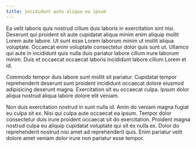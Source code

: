 ```yaml
---
title: incididunt aute aliqua eu ipsum
---
```


Ea velit laboris quis nostrud cillum duis laboris in exercitation sint nisi. Deserunt qui proident sit aute cupidatat aliqua minim enim aliquip mollit Lorem aute labore. Ut sunt esse Lorem laborum minim ut mollit aliqua voluptate. Occaecat enim voluptate consectetur dolor quis sunt ut. Ullamco qui aute in incididunt quis nulla duis pariatur labore cillum irure laborum minim. Duis et occaecat occaecat laboris incididunt labore cillum Lorem et id.

Commodo tempor duis labore sunt mollit sit pariatur. Cupidatat tempor reprehenderit deserunt sunt proident incididunt occaecat dolore eiusmod adipisicing deserunt magna. Exercitation sit eu occaecat culpa. Ipsum dolor aliqua nostrud aliqua labore dolore elit veniam.

Non duis exercitation nostrud in sunt nulla id. Anim do veniam magna fugiat eu culpa sit ex. Nisi qui culpa aute occaecat ea ipsum. Tempor dolor consectetur duis irure proident occaecat sit do exercitation. Proident magna nostrud culpa eu aliquip cupidatat voluptate qui sit ex nulla ex. Dolor do reprehenderit nostrud nisi amet ad reprehenderit quis. Enim pariatur velit dolore amet veniam dolor irure non pariatur esse tempor.
